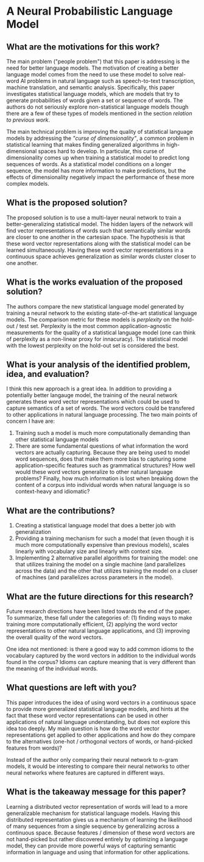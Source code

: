 # A Neural Probabilistic Language Model

## What are the motivations for this work?

The main problem ("people problem") that this paper is addressing is the need for better language models. The
motivation of creating a better language model comes from the need to use these model to solve real-word AI problems
in natural language such as speech-to-text transcription, machine translation, and semantic analysis. Specifically, this
paper investigates statistical language models, which are models that try to generate probabilities of words given
a set or sequence of words. The authors do not seriously explore non-statistical language models though there are a few
of these types of models mentioned in the section *relation to previous work*.

The main technical problem
is improving the quality of statistical language models by addressing the *"curse of dimensionality"*, a common problem
in statistical learning that makes finding generalized algorithms in high-dimensional spaces hard to develop. In particular,
this curse of dimensionality comes up when training a statistical model to predict long sequences of words. As a statistical
model conditions on a longer sequence, the model has more information to make predictions, but the effects of
dimensionality negatively impact the performance of these more complex models.

## What is the proposed solution?

The proposed solution is to use a multi-layer neural network to train a better-generalizing statistical model. The hidden
layers of the network will find vector representations of words such that semantically similar words are closer to one
another in the cartesian space. The hypothesis is that these word vector representations along with the statistical
model can be learned simultaneously. Having these word vector representations in a continuous space achieves generalization
as similar words cluster closer to one another.

## What is the works evaluation of the proposed solution?

The authors compare the new statistical language model generated by training a neural network to the existing state-of-the-art
statistical language models. The comparison metric for these models is *perplexity* on the hold-out / test set. Perplexity is the most
common application-agnostic measurements for the quality of a statistical language model (one can think of perplexity as a
non-linear proxy for innacuracy). The statistical model with the lowest perplexity on the hold-out set is considered the best.

## What is your analysis of the identified problem, idea, and evaluation?

I think this new approach is a great idea. In addition to providing a potentially better langauge model, the training
of the neural network generates these word vector representations which could be used to capture semantics of a set of
words. The word vectors could be transfered to other applications in natural language processing. The two main points of
concern I have are:

1. Training such a model is much more computationally demanding than other statistical language models
2. There are some fundamental questions of what information the word vectors are actually capturing. Because they are
   being used to model word sequences, does that make them more bias to capturing some application-specific
   features such as grammatical structures? How well would these word vectors generalize to other natural language problems?
   Finally, how much information is lost when breaking down the content of a corpus into individual words when natural
   language is so context-heavy and idiomatic?

## What are the contributions?

1. Creating a statistical language model that does a better job with generalization
2. Providing a training mechanism for such a model that (even though it is much more computationally expensive than previous
   models), scales linearly with vocabulary size and linearly with context size.
3. Implementing 2 alternative parallel algorithms for training the model: one that utilizes training the model on a single
   machine (and parallelizes across the data) and the other that utilizes training the model on a cluser of machines (and
   parallelizes across parameters in the model).
   
## What are the future directions for this research?

Future research directions have been listed towards the end of the paper. To summarize, these fall under the categories of:
(1) finding ways to make training more computationally efficient, (2) applying the word vector representations to other
natural language applications, and (3) improving the overall quality of the word vectors.

One idea not mentioned:
is there a good way to add common idioms to the vocabulary captured by the word vectors in addition to the individual
words found in the corpus? Idioms can capture meaning that is very different than the meaning of the individual words.

## What questions are left with you?

This paper introduces the idea of using word vectors in a continuous space to provide more generalized statistical language
models, and hints at the fact that these word vector representations can be used in other applications of natural language
understanding, but does not explore this idea too deeply. My main question is how do the word vector representations get
applied to other applications and how do they compare to the alternatives (one-hot / orthogonal vectors of words, or
hand-picked features from words)?

Instead of the author only comparing their neural network to n-gram models, it would be interesting to compare their
neural networks to other neural networks where features are captured in different ways.

## What is the takeaway message for this paper?

Learning a distributed vector representation of words will lead to a more generalizable mechanism for
statistical language models. Having this distributed representation gives us a mechanism of learning the likelihood of many
sequences from a single sequence by generalizing across a continuous space. Because features / dimension of these word vectors are
not hand-picked but rather discovered entirely by optimizing a language model, they can provide more powerful ways of capturing
semantic information in language and using that information for other applications.
